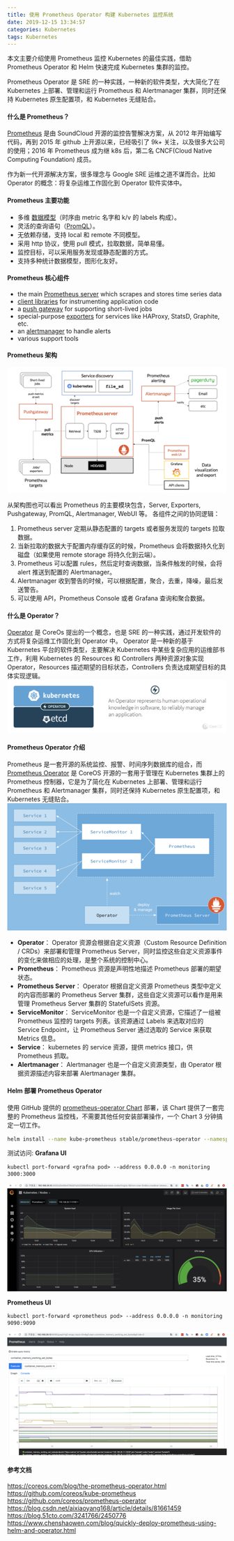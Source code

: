 ```yaml
---
title: 使用 Prometheus Operator 构建 Kubernetes 监控系统
date: 2019-12-15 13:34:57
categories: Kubernetes
tags: Kubernetes
---
```


本文主要介绍使用 Prometheus 监控 Kubernetes 的最佳实践，借助 Prometheus Operator 和 Helm 快速完成 Kubernetes 集群的监控。

Prometheus Operator 是 SRE 的一种实践，一种新的软件类型，大大简化了在 Kubernetes 上部署、管理和运行 Prometheus 和 Alertmanager 集群，同时还保持 Kubernetes 原生配置项，和 Kubernetes 无缝贴合。

#### 什么是 Prometheus？
[Prometheus](https://prometheus.io/) 是由 SoundCloud 开源的监控告警解决方案，从 2012 年开始编写代码，再到 2015 年 github 上开源以来，已经吸引了 9k+ 关注，以及很多大公司的使用；2016 年 Prometheus 成为继 k8s 后，第二名 CNCF(Cloud Native Computing Foundation) 成员。

作为新一代开源解决方案，很多理念与 Google SRE 运维之道不谋而合。比如 Operator 的概念：将复杂运维工作固化到 Operator 软件实体中。

#### Prometheus 主要功能
- 多维 [数据模型](https://prometheus.io/docs/concepts/data_model/)（时序由 metric 名字和 k/v 的 labels 构成）。
- 灵活的查询语句（[PromQL](https://prometheus.io/docs/prometheus/latest/querying/basics/)）。
- 无依赖存储，支持 local 和 remote 不同模型。
- 采用 http 协议，使用 pull 模式，拉取数据，简单易懂。
- 监控目标，可以采用服务发现或静态配置的方式。
- 支持多种统计数据模型，图形化友好。

#### Prometheus 核心组件
- the main [Prometheus server](https://github.com/prometheus/prometheus) which scrapes and stores time series data
- [client libraries](https://prometheus.io/docs/instrumenting/clientlibs/) for instrumenting application code
- a [push gateway](https://github.com/prometheus/pushgateway) for supporting short-lived jobs
- special-purpose [exporters](https://prometheus.io/docs/instrumenting/exporters/) for services like HAProxy, StatsD, Graphite, etc.
- an [alertmanager](https://github.com/prometheus/alertmanager) to handle alerts
- various support tools

#### Prometheus 架构
![Alt text](/images/prometheus-arch.png)

从架构图也可以看出 Prometheus 的主要模块包含，Server, Exporters, Pushgateway, PromQL, Alertmanager, WebUI 等。
各组件之间的协同逻辑：
1. Prometheus server 定期从静态配置的 targets 或者服务发现的 targets 拉取数据。
2. 当新拉取的数据大于配置内存缓存区的时候，Prometheus 会将数据持久化到磁盘（如果使用 remote storage 将持久化到云端）。
3. Prometheus 可以配置 rules，然后定时查询数据，当条件触发的时候，会将 alert 推送到配置的 Alertmanager。
4. Alertmanager 收到警告的时候，可以根据配置，聚合，去重，降噪，最后发送警告。
5. 可以使用 API，Prometheus Console 或者 Grafana 查询和聚合数据。

#### 什么是 Operator？
[Operator](https://coreos.com/blog/introducing-operators.html) 是 CoreOs 提出的一个概念，也是 SRE 的一种实践，通过开发软件的方式将复杂运维工作固化到 Operator 中。
Operator 是一种新的基于 Kubernetes 平台的软件类型，主要解决 Kubernetes 中某些复杂应用的运维部书工作，利用 Kubernetes  的 Resources 和 Controllers 两种资源对象实现 Operator，Resources 描述期望的目标状态，Controllers 负责达成期望目标的具体实现逻辑。
![Alt text](/images/prometheus-operator.png)

#### Prometheus Operator 介绍
Prometheus 是一套开源的系统监控、报警、时间序列数据库的组合，而 [Prometheus Operator](https://coreos.com/operators/prometheus/docs/latest/user-guides/getting-started.html) 是 CoreOS 开源的一套用于管理在 Kubernetes 集群上的 Prometheus 控制器，它是为了简化在 Kubernetes 上部署、管理和运行 Prometheus 和 Alertmanager 集群，同时还保持 Kubernetes 原生配置项，和 Kubernetes 无缝贴合。
![Alt text](/images/prometheus-operator-arch.png)
- **Operator**： Operator 资源会根据自定义资源（Custom Resource Definition / CRDs）来部署和管理 Prometheus Server，同时监控这些自定义资源事件的变化来做相应的处理，是整个系统的控制中心。
- **Prometheus**： Prometheus 资源是声明性地描述 Prometheus 部署的期望状态。
- **Prometheus Server**： Operator 根据自定义资源 Prometheus 类型中定义的内容而部署的 Prometheus Server 集群，这些自定义资源可以看作是用来管理 Prometheus Server 集群的 StatefulSets 资源。
- **ServiceMonitor**： ServiceMonitor 也是一个自定义资源，它描述了一组被 Prometheus 监控的 targets 列表。该资源通过 Labels 来选取对应的 Service Endpoint，让 Prometheus Server 通过选取的 Service 来获取 Metrics 信息。
- **Service**： kubernetes 的 service 资源，提供 metrics 接口，供 Prometheus 抓取。
- **Alertmanager**： Alertmanager 也是一个自定义资源类型，由 Operator 根据资源描述内容来部署 Alertmanager 集群。

#### Helm 部署 Prometheus Operator
使用 GitHub 提供的 [prometheus-operator Chart](https://github.com/helm/charts/tree/master/stable/prometheus-operator) 部署，该 Chart 提供了一套完整的 Prometheus 监控栈，不需要其他任何安装部署操作，一个 Chart 3 分钟搞定一切工作。
```bash
helm install --name kube-prometheus stable/prometheus-operator --namespace monitoring
```

测试访问:
**Grafana UI**
```
kubectl port-forward <grafna pod> --address 0.0.0.0 -n monitoring 3000:3000
```
![Alt text](/images/prometheus-grafana-k8s.png)

**Prometheus UI**
```
kubectl port-forward <prometheus pod> --address 0.0.0.0 -n monitoring 9090:9090
```
![Alt text](/images/prometheus-ui.png)

#### 参考文档
https://coreos.com/blog/the-prometheus-operator.html
https://github.com/coreos/kube-prometheus
https://github.com/coreos/prometheus-operator
https://blog.csdn.net/aixiaoyang168/article/details/81661459
https://blog.51cto.com/3241766/2450776
https://www.chenshaowen.com/blog/quickly-deploy-prometheus-using-helm-and-operator.html

